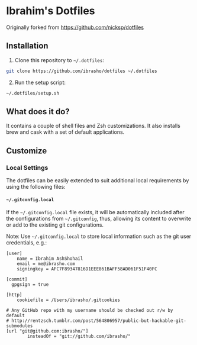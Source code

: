 # Ibrahim's Dotfiles

Originally forked from https://github.com/nicksp/dotfiles

## Installation

1. Clone this repository to `~/.dotfiles`:

```bash
git clone https://github.com/ibrasho/dotfiles ~/.dotfiles
```

2. Run the setup script:

```bash
~/.dotfiles/setup.sh
```

## What does it do?

It contains a couple of shell files and Zsh customizations. It also installs brew and cask with a set of default applications.

## Customize

### Local Settings

The dotfiles can be easily extended to suit additional local requirements by using the following files:

#### `~/.gitconfig.local`

If the `~/.gitconfig.local` file exists, it will be automatically included after the configurations from `~/.gitconfig`, thus, allowing its content to overwrite or add to the existing git configurations.

Note: Use `~/.gitconfig.local` to store local information such as the git user credentials, e.g.:

```
[user]
	name = Ibrahim AshShohail
	email = me@ibrasho.com
	signingkey = AFC7F89347816D1EEE861BAFF58AD061F51F40FC

[commit]
  gpgsign = true

[http]
	cookiefile = /Users/ibrasho/.gitcookies

# Any GitHub repo with my username should be checked out r/w by default
# http://rentzsch.tumblr.com/post/564806957/public-but-hackable-git-submodules
[url "git@github.com:ibrasho/"]
        insteadOf = "git://github.com/ibrasho/"
```
